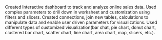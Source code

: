 Created Interactive dashboard to track and analyze online sales data.
Used complex parameters to drill down in worksheet and customization using filters and slicers.
Created connections, join new tables, calculations to manipulate data and enable user driven parameters for visualizations.
Used different types of customized visualization(bar chat, pie chart, donut chart, clustered bar chart, scatter chart, line chart, area chart, map, slicers, etc.).
